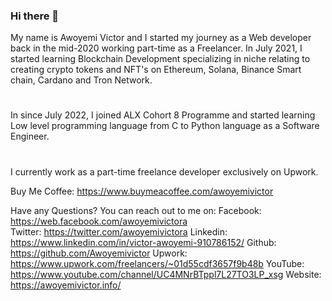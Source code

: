 ### Hi there 👋

My name is Awoyemi Victor and I started my journey as a Web developer back in the mid-2020 working part-time as a Freelancer. In July 2021, I started learning Blockchain Development specializing in niche relating to creating crypto tokens and NFT's on Ethereum, Solana, Binance Smart chain, Cardano and Tron Network.
#
In since July 2022, I joined ALX Cohort 8 Programme and started learning Low level programming language from C to Python language as a Software Engineer.
#
I currently work as a part-time freelance developer exclusively on Upwork.

Buy Me Coffee: https://www.buymeacoffee.com/awoyemivictor

Have any Questions? You can reach out to me on:
Facebook: https://web.facebook.com/awoyemivictora<br>
Twitter: https://twitter.com/awoyemivictora
Linkedin: https://www.linkedin.com/in/victor-awoyemi-910786152/
Github: https://github.com/Awoyemivictor
Upwork: https://www.upwork.com/freelancers/~01d55cdf3657f9b48b
YouTube: https://www.youtube.com/channel/UC4MNrBTppl7L27TO3LP_xsg
Website: https://awoyemivictor.info/
<!--
**Awoyemivictor/Awoyemivictor** is a ✨ _special_ ✨ repository because its `README.md` (this file) appears on your GitHub profile.

Here are some ideas to get you started:

- 🔭 I’m currently working on ...
- 🌱 I’m currently learning ...
- 👯 I’m looking to collaborate on ...
- 🤔 I’m looking for help with ...
- 💬 Ask me about ...
- 📫 How to reach me: ...
- 😄 Pronouns: ...
- ⚡ Fun fact: ...
-->
